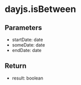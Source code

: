 # dayjs.isBetween

## Parameters
- startDate: date
- someDate: date
- endDate: date


## Return
- result: boolean
